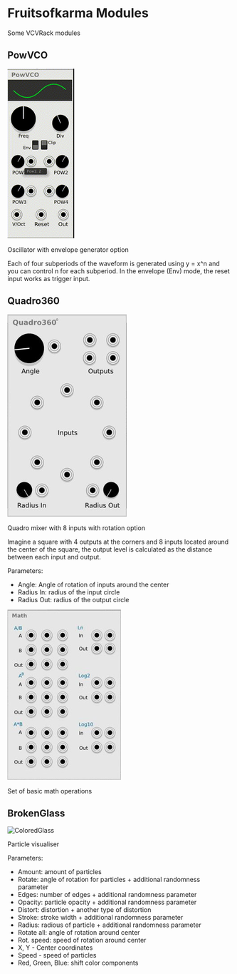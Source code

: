 # Fruitsofkarma Modules

Some VCVRack modules

## PowVCO

![PowVCO](./doc/PowVCO.gif)

Oscillator with envelope generator option

Each of four subperiods of the waveform is generated using y = x^n and you can control n for each subperiod.
In the envelope (Env) mode, the reset input works as trigger input.

## Quadro360

![Quadro360](./doc/Quadro360.png)

Quadro mixer with 8 inputs with rotation option

Imagine a square with 4 outputs at the corners and 8 inputs located around the center of the square, the output level is calculated as the distance between each input and output.

Parameters:
- Angle: Angle of rotation of inputs around the center
- Radius In: radius of the input circle
- Radius Out: radius of the output circle

![Math](./doc/Math.jpg)

Set of basic math operations

## BrokenGlass

![ColoredGlass](./doc/ColoredGlass.gif)

Particle visualiser

Parameters:
- Amount: amount of particles
- Rotate: angle of rotation for particles + additional randomness parameter
- Edges: number of edges + additional randomness parameter
- Opacity: particle opacity + additional randomness parameter
- Distort: distortion + another type of distortion
- Stroke: stroke width + additional randomness parameter
- Radius: radious of particle + additional randomness parameter
- Rotate all: angle of rotation around center
- Rot. speed: speed of rotation around center
- X, Y - Center coordinates
- Speed - speed of particles
- Red, Green, Blue: shift color components
